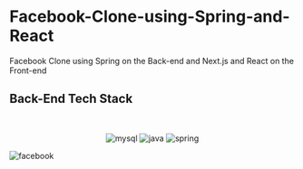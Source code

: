 # Facebook-Clone-using-Spring-and-React
Facebook Clone using Spring on the Back-end and Next.js and React on the Front-end

## Back-End Tech Stack
<br />
<p align="center">
 <img src="https://img.shields.io/badge/MySQL-00000F?style=for-the-badge&logo=mysql&logoColor=white" alt="mysql" />
  <img src="https://img.shields.io/badge/Java-ED8B00?style=for-the-badge&logo=java&logoColor=white" alt="java" />
<img src="https://img.shields.io/badge/Spring-6DB33F?style=for-the-badge&logo=spring&logoColor=white" alt="spring" />
</p>

 ![facebook](https://user-images.githubusercontent.com/91532881/174793612-ebef3369-3427-4ea0-91af-1765c8be74ce.jpg)
